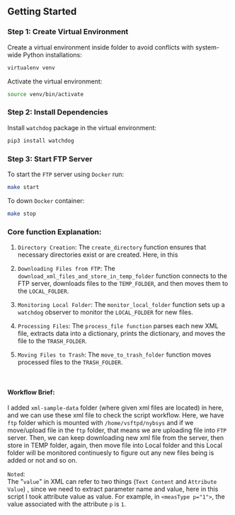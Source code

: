 ## Getting Started

### Step 1: Create Virtual Environment

Create a virtual environment inside folder to avoid conflicts with system-wide Python installations:
```bash
virtualenv venv
```

Activate the virtual environment:
```bash
source venv/bin/activate
```

### Step 2: Install Dependencies

Install `watchdog` package in the virtual environment:

```bash
pip3 install watchdog
```

### Step 3: Start FTP Server
To start the `FTP` server using `Docker` run:
```bash
make start
```

To down `Docker` container:
```bash
make stop
```

### Core function Explanation:
1. `Directory Creation`: The `create_directory` function ensures that necessary directories exist or are created. Here, in this 

2. `Downloading Files from FTP`:
The `download_xml_files_and_store_in_temp_folder` function connects to the FTP server, downloads files to the `TEMP_FOLDER`, and then moves them to the `LOCAL_FOLDER`.

3. `Monitoring Local Folder`:
The `monitor_local_folder` function sets up a `watchdog` observer to monitor the `LOCAL_FOLDER` for new files.

4. `Processing Files`:
The `process_file function` parses each new XML file, extracts data into a dictionary, prints the dictionary, and moves the file to the `TRASH_FOLDER`.

5. `Moving Files to Trash`:
The `move_to_trash_folder` function moves processed files to the `TRASH_FOLDER`.

<br>

#### Workflow Brief:
I added `xml-sample-data` folder (where given xml files are located) in here, and we can use these xml file to check the script workflow. Here, we have `ftp` folder which is mounted with `/home/vsftpd/nybsys` and if we move/upload file in the `ftp` folder, that means we are uploading file into `FTP` server. Then, we can keep downloading new xml file from the server, then store in TEMP folder, again, then move file into Local folder and this Local folder will be monitored continuesly to figure out any new files being is added or not and so on.

`Noted`:
<br>
The "`value`" in XML can refer to two things (`Text Content` and `Attribute Value`) , since we need to extract parameter name and value, here in this script I took attribute value as value.
For example, in `<measType p="1">`, the value associated with the attribute `p` is `1`. 
